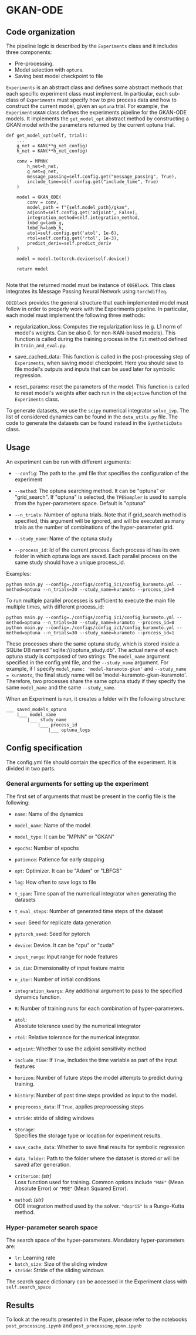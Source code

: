 # GKAN-ODE

## Code organization
The pipeline logic is described by the `Experiments` class and it includes three components:
- Pre-processing.
- Model selection with `optuna`.
- Saving best model checkpoint to file

`Experiments` is an abstract class and defines some abstract methods that each specific experiment class must implement. In particular, each sub-class of `Experiments` must specify how to pre process data and how to construct the current model, given an `optuna` trial. For example, the `ExperimentsGKAN` class defines the experiments pipeline for the GKAN-ODE models. It implements the `get_model_opt` abstract method by constructing a GKAN model with the parameters returned by the current optuna trial.
```
def get_model_opt(self, trial):
    ...
    g_net = KAN(**g_net_config)
    h_net = KAN(**h_net_config)        
    
    conv = MPNN(
        h_net=h_net,
        g_net=g_net,
        message_passing=self.config.get("message_passing", True),
        include_time=self.config.get("include_time", True)
    )
    
    model = GKAN_ODE(
        conv = conv,
        model_path = f"{self.model_path}/gkan",
        adjoint=self.config.get('adjoint', False),
        integration_method=self.integration_method,
        lmbd_g=lamb_g,
        lmbd_h=lamb_h,
        atol=self.config.get('atol', 1e-6), 
        rtol=self.config.get('rtol', 1e-3),
        predict_deriv=self.predict_deriv
    )

    model = model.to(torch.device(self.device))
        
    return model


```
Note that the returned model must be instance of `ODEBlock`. This class integrates its Message Passing Neural Network using `torchdiffeq`. 

`ODEBlock` provides the general structure that each implemented model must follow in order to properly work with the Experiments pipeline. In particular, each model must implement the following three methods:
- regularization_loss: Computes the regularization loss (e.g. L1 norm of model's weights. Can be also 0. for non-KAN-based models). This function is called during the training process in the `fit` method defined in `train_and_eval.py`.

- save_cached_data: This function is called in the post-processing step of `Experiments`, when saving model checkpoint. Here you should save to file model's outputs and inputs that can be used later for symbolic regression. 

- reset_params: reset the parameters of the model. This function is called to reset model's weights after each run in the `objective` function of the `Experiments` class.

To generate datasets, we use the `scipy` numerical integrator `solve_ivp`. The list of considered dynamics can be found in the `data_utils.py` file. The code to generate the datasets can be found instead in the `SyntheticData` class.

## Usage
An experiment can be run with different arguments:
- `--config`: The path to the .yml file that specifies the configuration of the experiment

- `--method`: The optuna searching method. It can be "optuna" or "grid_search". If "optuna" is selected, the `TPESampler` is used to sample from the hyper-parameters space. Default is "optuna"

- `--n_trials`: Number of optuna trials. Note that if grid_search method is specified, this argument will be ignored, and will be executed as many trials as the number of combinations of the hyper-parameter grid.

- `--study_name`: Name of the optuna study

- `--process_id`: Id of the current process. Each process id has its own folder in which optuna logs are saved. Each parallel process on the same study should have a unique process_id.

Examples:
```
python main.py --config=./configs/config_ic1/config_kuramoto.yml --method=optuna --n_trials=30 --study_name=kuramoto --process_id=0
```
To run multiple parallel processes is sufficient to execute the main file multiple times, with different process_id:

```
python main.py --config=./configs/config_ic1/config_kuramoto.yml --method=optuna --n_trials=30 --study_name=kuramoto --process_id=0
python main.py --config=./configs/config_ic1/config_kuramoto.yml --method=optuna --n_trials=30 --study_name=kuramoto --process_id=1
```

These processes share the same optuna study, which is stored inside a SQLite DB named "sqlite:///optuna_study.db". The actual name of each optuna study is composed of two strings: The `model_name` argument specified in the config.yml file, and the `--study_name` argument. For example, if I specify `model_name: 'model-kuramoto-gkan'` and `--study_name = kuramoto`, the final study name will be 'model-kuramoto-gkan-kuramoto'. Therefore, two processes share the same optuna study if they specify the same `model_name` and the same `--study_name`.

When an Experiment is run, it creates a folder with the following structure:

```
___ saved_models_optuna
    |___ model_name
        |___ study_name
            |___ process_id
                |___ optuna_logs
```

## Config specification
The config.yml file should contain the specifics of the experiment. It is divided in two parts.
### General arguments for setting up the experiment
The first set of arguments that must be present in the config file is the following:
- `name`: Name of the dynamics
- `model_name`: Name of the model
- `model_type`: It can be "MPNN" or "GKAN"
- `epochs`: Number of epochs
- `patience`: Patience for early stopping
- `opt`: Optimizer. It can be "Adam" or "LBFGS"
- `log`: How often to save logs to file
- `t_span`: Time span of the numerical integrator when generating the datasets
- `t_eval_steps`: Number of generated time steps of the dataset
- `seed`: Seed for replicate data generation
- `pytorch_seed`: Seed for pytorch
- `device`: Device. It can be "cpu" or "cuda"
- `input_range`: Input range for node features
- `in_dim`: Dimensionality of input feature matrix
- `n_iter`: Number of initial conditions
- `integration_kwargs`: Any additional argument to pass to the specified dynamics function.
- `R`: Number of training runs for each combination of hyper-parameters.
- `atol`:   
  Absolute tolerance used by the numerical integrator

- `rtol`: 
  Relative tolerance for the numerical integrator.

- `adjoint`:
  Whether to use the adjoint sensitivity method

- `include_time`: 
  If `True`, includes the time variable as part of the input features

- `horizon`: 
  Number of future steps the model attempts to predict during training.

- `history`: 
  Number of past time steps provided as input to the model.

- `preprocess_data`: 
  If `True`, applies preprocessing steps

- `stride`: stride of sliding windows

- `storage`:  
  Specifies the storage type or location for experiment results.

- `save_cache_data`:
  Whether to save final results for symbolic regression


- `data_folder`: 
  Path to the folder where the dataset is stored or will be saved after generation.

- `criterion`: *(str)*  
  Loss function used for training. Common options include `"MAE"` (Mean Absolute Error) or `"MSE"` (Mean Squared Error).

- `method`: *(str)*  
  ODE integration method used by the solver. `"dopri5"` is a Runge-Kutta method.


### Hyper-parameter search space
The search space of the hyper-parameters. Mandatory hyper-parameters are:
- `lr`: Learning rate
- `batch_size`: Size of the sliding window
- `stride`: Stride of the sliding windows

The search space dictionary can be accessed in the Experiment class with `self.search_space`

## Results
To look at the results presented in the Paper, please refer to the notebooks `post_processing.ipynb` and `post_processing_mpnn.ipynb`



